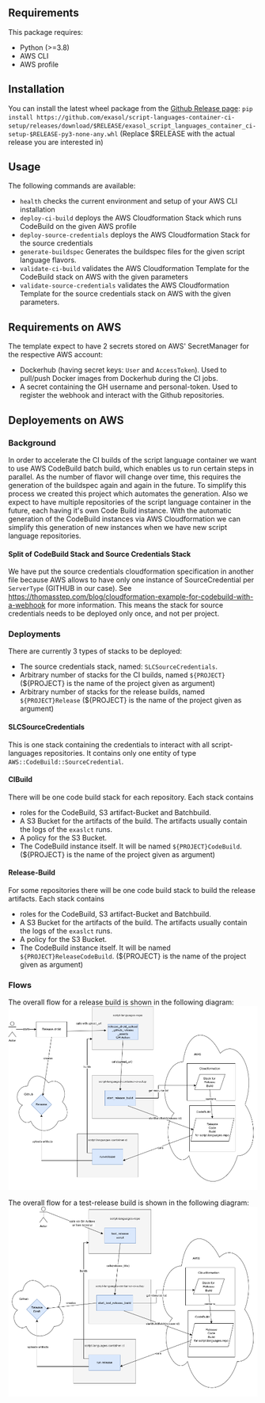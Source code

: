 ## Requirements

This package requires:
* Python (>=3.8)
* AWS CLI
* AWS profile

## Installation

You can install the latest wheel package from the [Github Release page](https://github.com/exasol/script-languages-container-ci-setup/releases):
`
pip install https://github.com/exasol/script-languages-container-ci-setup/releases/download/$RELEASE/exasol_script_languages_container_ci-setup-$RELEASE-py3-none-any.whl
`
(Replace $RELEASE with the actual release you are interested in)

## Usage

The following commands are available:
* `health` checks the current environment and setup of your AWS CLI installation
* `deploy-ci-build` deploys the AWS Cloudformation Stack which runs CodeBuild on the given AWS profile
* `deploy-source-credentials` deploys the AWS Cloudformation Stack for the source credentials
* `generate-buildspec` Generates the buildspec files for the given script language flavors.
* `validate-ci-build` validates the AWS Cloudformation Template for the CodeBuild stack on AWS with the given parameters
* `validate-source-credentials` validates the AWS Cloudformation Template for the source credentials stack on AWS with the given parameters.

## Requirements on AWS

The template expect to have 2 secrets stored on AWS' SecretManager for the respective AWS account:
* Dockerhub (having secret keys: `User` and `AccessToken`). Used to pull/push Docker images from Dockerhub during the CI jobs.
* A secret containing the GH username and personal-token. Used to register the webhook and interact with the Github repositories. 

## Deployements on AWS 

### Background

In order to accelerate the CI builds of the script language container we want to use AWS CodeBuild batch build, which enables us to run certain steps in parallel. As the number of flavor will change over time, this requires the generation of the buildspec again and again in the future. To simplify this process we created this project which automates the generation. Also we expect to have multiple repositories of the script language container in the future, each having it's own Code Build instance. With the automatic generation of the CodeBuild instances via AWS Cloudformation we can simplify this generation of new instances when we have new script language repositories.

#### Split of CodeBuild Stack and Source Credentials Stack

We have put the source credentials cloudformation specification in another file because AWS allows to have only one instance of SourceCredential per `ServerType` (GITHUB in our case). See https://thomasstep.com/blog/cloudformation-example-for-codebuild-with-a-webhook for more information.
This means the stack for source credentials needs to be deployed only once, and not per project.

### Deployments

There are currently 3 types of stacks to be deployed:
* The source credentials stack, named: `SLCSourceCredentials`. 
* Arbitrary number of stacks for the CI builds, named `${PROJECT}` (${PROJECT} is the name of the project given as argument)
* Arbitrary number of stacks for the release builds, named `${PROJECT}Release` (${PROJECT} is the name of the project given as argument)

#### SLCSourceCredentials

This is one stack containing the credentials to interact with all script-languages repositories.
It contains only one entity of type `AWS::CodeBuild::SourceCredential`.

#### CIBuild

There will be one code build stack for each repository. Each stack contains 
* roles for the CodeBuild, S3 artifact-Bucket and Batchbuild.
* A S3 Bucket for the artifacts of the build. The artifacts usually contain the logs of the `exaslct` runs.
* A policy for the S3 Bucket.
* The CodeBuild instance itself. It will be named `${PROJECT}CodeBuild`. (${PROJECT} is the name of the project given as argument)

#### Release-Build

For some repositories there will be one code build stack to build the release artifacts. Each stack contains 
* roles for the CodeBuild, S3 artifact-Bucket and Batchbuild.
* A S3 Bucket for the artifacts of the build. The artifacts usually contain the logs of the `exaslct` runs.
* A policy for the S3 Bucket.
* The CodeBuild instance itself. It will be named `${PROJECT}ReleaseCodeBuild`. (${PROJECT} is the name of the project given as argument)

### Flows

The overall flow for a release build is shown in the following diagram:
![image info](./release-flow.png)

The overall flow for a test-release build is shown in the following diagram:
![image info](./test-release-flow.png)